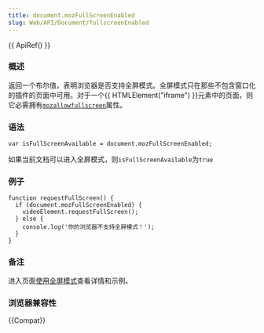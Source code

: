 ```yaml
---
title: document.mozFullScreenEnabled
slug: Web/API/Document/fullscreenEnabled
---
```


{{ ApiRef() }}

### 概述

返回一个布尔值，表明浏览器是否支持全屏模式。全屏模式只在那些不包含窗口化的插件的页面中可用。对于一个{{ HTMLElement("iframe") }}元素中的页面，则它必需拥有[`mozallowfullscreen`](/zh-CN/docs/Web/HTML/Element/iframe#mozallowfullscreen)属性。

### 语法

```plain
var isFullScreenAvailable = document.mozFullScreenEnabled;
```

如果当前文档可以进入全屏模式，则`isFullScreenAvailable`为`true`

### 例子

```plain
function requestFullScreen() {
  if (document.mozFullScreenEnabled) {
    videoElement.requestFullScreen();
  } else {
    console.log('你的浏览器不支持全屏模式！');
  }
}
```

### 备注

进入页面[使用全屏模式](/zh-CN/DOM/Using_full-screen_mode)查看详情和示例。

### 浏览器兼容性

{{Compat}}
